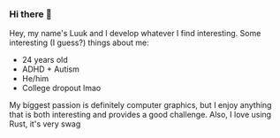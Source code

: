### Hi there 👋

<!--
**Lucky4Luuk/Lucky4Luuk** is a ✨ _special_ ✨ repository because its `README.md` (this file) appears on your GitHub profile.

Here are some ideas to get you started:

- 🔭 I’m currently working on ...
- 🌱 I’m currently learning ...
- 👯 I’m looking to collaborate on ...
- 🤔 I’m looking for help with ...
- 💬 Ask me about ...
- 📫 How to reach me: ...
- 😄 Pronouns: ...
- ⚡ Fun fact: ...
-->

Hey, my name's Luuk and I develop whatever I find interesting.
Some interesting (I guess?) things about me:
- 24 years old
- ADHD + Autism
- He/him
- College dropout lmao

My biggest passion is definitely computer graphics, but I enjoy anything that is both interesting and provides a good challenge.
Also, I love using Rust, it's very swag
